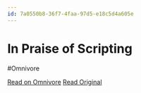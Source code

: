 ```yaml
---
id: 7a0550b8-36f7-4faa-97d5-e18c5d4a605e
---
```


# In Praise of Scripting
#Omnivore

[Read on Omnivore](https://omnivore.app/me/https-citeseerx-ist-psu-edu-document-doi-6351701-a-374-c-09991-e-18e7cd4b325)
[Read Original](https://citeseerx.ist.psu.edu/document?doi=6351701a374c09991e3ce158daca7c88ac900ea0&repid=rep1&type=pdf)


